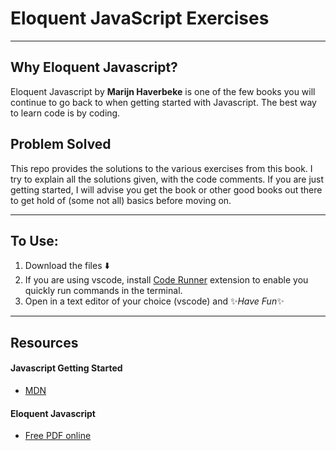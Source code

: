 # Eloquent JavaScript Exercises

----
## Why Eloquent Javascript?
Eloquent Javascript by **Marijn Haverbeke** is one of the few books you will continue to go back to when getting started with Javascript. The best way to learn code is by coding.

## Problem Solved
This repo provides the solutions to the various exercises from this book. I try to explain all the solutions given, with the code comments. If you are just getting started, I will advise you get the book or other good books out there to get hold of (some not all) basics before moving on.







----
## To Use:
1. Download the files ⬇️
2. If you are using vscode, install [Code Runner](https://marketplace.visualstudio.com/items?itemName=formulahendry.code-runner) extension to enable you quickly run commands in the terminal.
3. Open in a text editor of your choice (vscode) and ✨*Have Fun*✨

----
## Resources
#### Javascript Getting Started
* [MDN](https://developer.mozilla.org/en-US/docs/Web/JavaScript)

#### Eloquent Javascript 
* [Free PDF online](https://eloquentjavascript.net/)

